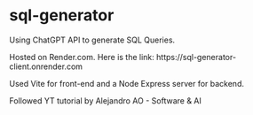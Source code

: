 # sql-generator

Using ChatGPT API to generate SQL Queries.
<p>Hosted on Render.com. Here is the link: https://sql-generator-client.onrender.com </p>
<p>Used Vite for front-end and a Node Express server for backend. </p>
<p>Followed YT tutorial by Alejandro AO - Software & AI</p>
